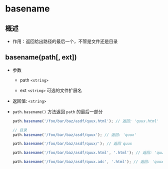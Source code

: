 # basename

## 概述

*   作用：返回给出路径的最后一个，不管是文件还是目录

## basename(path\[, ext])

*   参数

    *   path `<string>`

    *   ext `<string>` 可选的文件扩展名

*   返回值: `<string>`

*   `path.basename()` 方法返回 `path` 的最后一部分

    ```javascript
    path.basename('/foo/bar/baz/asdf/quux.html'); // 返回: 'quux.html'

    // 目录
    path.basename('/foo/bar/baz/asdf/quux'); // 返回: 'quux'

    path.basename('/foo/bar/baz/asdf/quux/'); // 返回 quux

    path.basename('/foo/bar/baz/asdf/quux.html', '.html'); // 返回: 'quux'

    path.basename('/foo/bar/baz/asdf/quux.adc', '.html'); // 返回: 'quux.abc'
    ```
